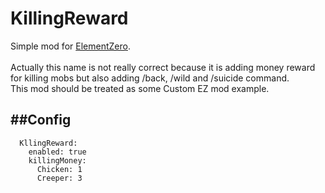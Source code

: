 # KillingReward

Simple mod for [ElementZero](https://github.com/Element-0/ElementZero).<br><br>
Actually this name is not really correct because it is adding money reward for killing mobs 
but also adding /back, /wild and /suicide command.<br>
This mod should be treated as some Custom EZ mod example.

##Config
-------------
```
  KllingReward:
    enabled: true
    killingMoney:
      Chicken: 1
      Creeper: 3
```
